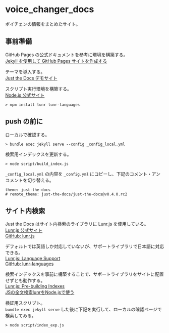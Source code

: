 # voice_changer_docs

ボイチェンの情報をまとめたサイト。

## 事前準備

GitHub Pages の公式ドキュメントを参考に環境を構築する。  
[Jekyll を使用して GitHub Pages サイトを作成する](https://docs.github.com/ja/pages/setting-up-a-github-pages-site-with-jekyll/creating-a-github-pages-site-with-jekyll)

テーマを導入する。  
[Just the Docs デモサイト](https://just-the-docs.github.io/just-the-docs/)

スクリプト実行環境を構築する。  
[Node.js 公式サイト](https://nodejs.org/ja/)
```
> npm install lunr lunr-languages
```

## push の前に

ローカルで確認する。
```
> bundle exec jekyll serve --config _config_local.yml
```

検索用インデックスを更新する。
```
> node script/build_index.js
```

`_config_local.yml` の内容を `_config.yml` にコピーし、下記のコメント・アンコメントを切り替える。
```
theme: just-the-docs
# remote_theme: just-the-docs/just-the-docs@v0.4.0.rc2
```

## サイト内検索

Just the Docs はサイト内検索のライブラリに Lunr.js を使用している。  
[Lunr.js 公式サイト](https://lunrjs.com/)  
[GitHub: lunr.js](https://github.com/olivernn/lunr.js)

デフォルトでは英語しか対応していないが、サポートライブラリで日本語に対応できる。  
[Lunr.js: Language Support](https://lunrjs.com/guides/language_support.html)  
[GitHub: lunr-languages](https://github.com/MihaiValentin/lunr-languages)

検索インデックスを事前に構築することで、サポートライブラリをサイトに配置せずとも動作する。  
[Lunr.js: Pre-building Indexes](https://lunrjs.com/guides/index_prebuilding.html)  
[JSの全文検索lunrをNode.jsで使う](https://blog.kozakana.net/2019/03/lunr-node/)

検証用スクリプト。  
`bundle exec jekyll serve` した後に下記を実行して、ローカルの確認ページで検索してみる。
```
> node script/index_exp.js
```
